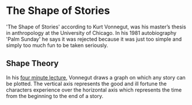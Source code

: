 # The Shape of Stories

'The Shape of Stories' according to Kurt Vonnegut, was his master’s thesis in anthropology at the University of Chicago. In his 1981 autobiography 'Palm Sunday' he says it was rejected because it was just too simple and simply too much fun to be taken seriously.

## Shape Theory

In his [four minute lecture](https://www.youtube.com/watch?v=oP3c1h8v2ZQ), Vonnegut draws a graph on which any story can be plotted. The vertical axis represents the good and ill fortune the characters experience over the horizontal axis which represents the time from the beginning to the end of a story.
